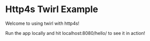 # Http4s Twirl Example

Welcome to using twirl with http4s!

Run the app locally and hit localhost:8080/hello/<your-name-here> to see it in action!
